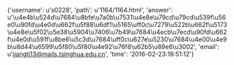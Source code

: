 {'username': u's0228', 'path': u'1164/1164.html', 'answer': u'\u4e4b\u524d\u7684\u8bfe\u7a0b\u7531\u4e8e\u79cd\u79cd\u539f\u56e0\u90fd\u4e0d\u662f\u5f88\u6df1\u5165\uff0c\u7279\u522b\u662f\u5173\u4e8e\u5f02\u5e38\u5904\u7406\u7b49\u7684\u4ecb\u7ecd\u90fd\u662f\u4e0d\u591f\u8be6\u5c3d\u7684\uff0c\u627e\u5230\u7684\u4e00\u4e9b\u8d44\u6599\u5f80\u5f80\u4e92\u76f8\u62b5\u89e6\u3002', 'email': u'jiangtj13@mails.tsinghua.edu.cn', 'time': '2016-02-23:19:51:12'}